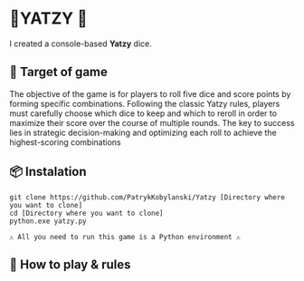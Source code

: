 # 🌟YATZY 🎲


I created a console-based **Yatzy** dice.

## 🎯 Target of game

The objective of the game is for players to roll five dice and score points by forming specific combinations. Following the classic Yatzy rules, players must carefully choose which dice to keep and which to reroll in order to maximize their score over the course of multiple rounds. The key to success lies in strategic decision-making and optimizing each roll to achieve the highest-scoring combinations

## 📦 Instalation


```
git clone https://github.com/PatrykKobylanski/Yatzy [Directory where you want to clone]
cd [Directory where you want to clone]
python.exe yatzy.py

⚠️ All you need to run this game is a Python environment ⚠️
```

## 📖 How to play & rules

